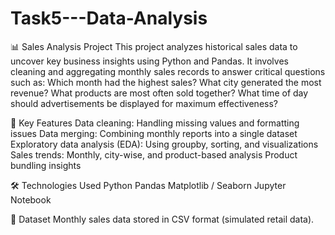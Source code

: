 # Task5---Data-Analysis

📊 Sales Analysis Project
This project analyzes historical sales data to uncover key business insights using Python and Pandas. It involves cleaning and aggregating monthly sales records to answer critical questions such as:
Which month had the highest sales?
What city generated the most revenue?
What products are most often sold together?
What time of day should advertisements be displayed for maximum effectiveness?

🚀 Key Features
Data cleaning: Handling missing values and formatting issues
Data merging: Combining monthly reports into a single dataset
Exploratory data analysis (EDA): Using groupby, sorting, and visualizations
Sales trends: Monthly, city-wise, and product-based analysis
Product bundling insights

🛠️ Technologies Used
Python
Pandas
Matplotlib / Seaborn
Jupyter Notebook

📁 Dataset
Monthly sales data stored in CSV format (simulated retail data).
